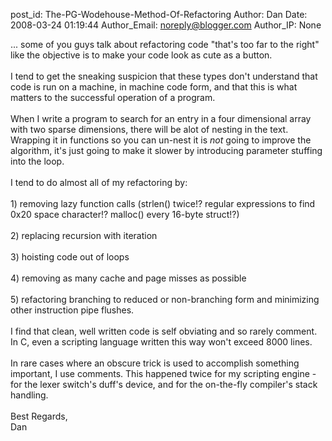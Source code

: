 post_id: The-PG-Wodehouse-Method-Of-Refactoring
Author: Dan
Date: 2008-03-24 01:19:44
Author_Email: noreply@blogger.com
Author_IP: None

... some of you guys talk about refactoring code &quot;that&#39;s too far to the right&quot; like the objective is to make your code look as cute as a button.<br /><br />I tend to get the sneaking suspicion that these types don&#39;t understand that code is run on a machine, in machine code form, and that this is what matters to the successful operation of a program.<br /><br />When I write a program to search for an entry in a four dimensional array with two sparse dimensions, there will be alot of nesting in the text.  Wrapping it in functions so you can un-nest it is *not* going to improve the algorithm, it&#39;s just going to make it slower by introducing parameter stuffing into the loop.<br /><br />I tend to do almost all of my refactoring by:<br /><br />1) removing lazy function calls (strlen() twice!?  regular expressions to find 0x20 space character!?  malloc() every 16-byte struct!?)<br /><br />2) replacing recursion with iteration<br /><br />3) hoisting code out of loops<br /><br />4) removing as many cache and page misses as possible<br /><br />5) refactoring branching to reduced or non-branching form and minimizing other instruction pipe flushes.<br /><br />I find that clean, well written code is self obviating and so rarely comment.  In C, even a scripting language written this way won&#39;t exceed 8000 lines.<br /><br />In rare cases where an obscure trick is used to accomplish something important, I use comments.  This happened twice for my scripting engine - for the lexer switch&#39;s duff&#39;s device, and for the on-the-fly compiler&#39;s stack handling.<br /><br />Best Regards,<br />Dan
